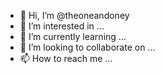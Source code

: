 - 👋 Hi, I’m @theoneandoney
- 👀 I’m interested in ...
- 🌱 I’m currently learning ...
- 💞️ I’m looking to collaborate on ...
- 📫 How to reach me ...

<!---
theoneandoney/theoneandoney is a ✨ special ✨ repository because its `README.md` (this file) appears on your GitHub profile.
You can click the Preview link to take a look at your changes.
--->
